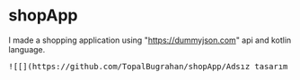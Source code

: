 # shopApp
I made a shopping application using "https://dummyjson.com" api and kotlin language.
<pre>
![[](https://github.com/TopalBugrahan/shopApp/Adsız tasarım (1).gif)](https://github.com/TopalBugrahan/shopApp/blob/main/Adsız%20tasarım%20(1).gif)
